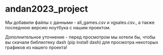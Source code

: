 # andan2023_project

Мы добавили файлы с данными - all_games.csv и vgsales.csv., а также последнюю версию ноутбука с нашим проектом.

Дополнительное уточнение - перед просмотром мы хотели бы, чтобы вы скачали библиотеку dash (pip install dash) для просмотра некоторых графиков из нашего проекта!
